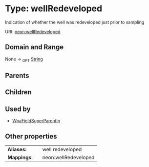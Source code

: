 
# Type: wellRedeveloped


Indication of whether the well was redeveloped just prior to sampling

URI: [neon:wellRedeveloped](https://data.neonscience.org/wellRedeveloped)


## Domain and Range

None ->  <sub>OPT</sub> [String](types/String.md)

## Parents


## Children


## Used by

 * [WpaFieldSuperParentIn](WpaFieldSuperParentIn.md)

## Other properties

|  |  |  |
| --- | --- | --- |
| **Aliases:** | | well redeveloped |
| **Mappings:** | | neon:wellRedeveloped |

